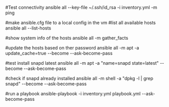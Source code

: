 #Test connectivity
ansible all --key-file ~/.ssh/id_rsa -i inventory.yml -m ping

#make ansible.cfg file to a local config in the vm 
#list all available hosts 
ansible all --list-hosts

#show system info of the hosts 
ansible all -m gather_facts


#update the hosts based on ther password 
ansible all -m apt -a update_cache=true --become --ask-become-pass

#test install snapd latest
ansible all -m apt -a "name=snapd state=latest" --become --ask-become-pass

#check if snapd already installed 
ansible all -m shell -a "dpkg -l | grep snapd" --become --ask-become-pass

#run a playbook
ansible-playbook -i inventory.yml playbook.yml --ask-become-pass